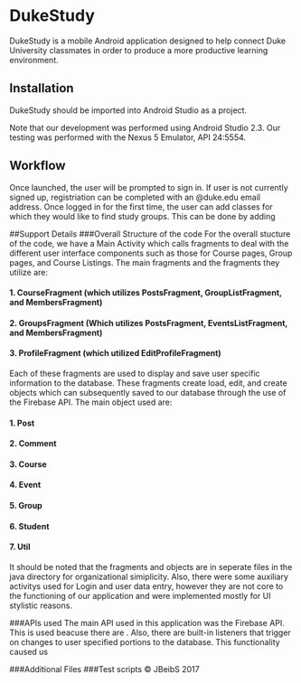 # DukeStudy
DukeStudy is a mobile Android application designed to help connect Duke University classmates in order to produce a more productive learning environment.

## Installation
DukeStudy should be imported into Android Studio as a project.

Note that our development was performed using Android Studio 2.3. Our testing was performed with the Nexus 5 Emulator, API 24:5554.

## Workflow
Once launched, the user will be prompted to sign in. If user is not currently signed up, registriation can be completed with an @duke.edu email address. Once logged in for the first time, the user can add classes for which they would like to find study groups. This can be done by adding 

##Support Details
###Overall Structure of the code
For the overall stucture of the code, we have a Main Activity which calls fragments to deal with the different user interface components such as those for Course pages, Group pages, and Course Listings.
The main fragments and the fragments they utilize are:
#### 1. CourseFragment (which utilizes PostsFragment, GroupListFragment, and MembersFragment)
#### 2. GroupsFragment (Which utilizes PostsFragment, EventsListFragment, and MembersFragment)
#### 3. ProfileFragment (which utilized EditProfileFragment)
Each of these fragments are used to display and save user specific information to the database. These fragments create load, edit, and create objects which can subsequently saved to our database through the use of the Firebase API. The main object used are:
#### 1. Post
#### 2. Comment
#### 3. Course
#### 4. Event
#### 5. Group
#### 6. Student
#### 7. Util
It should be noted that the fragments and objects are in seperate files in the java directory for organizational simiplicity. Also, there were some auxiliary activitys used for Login and user data entry, however they are not core to the functioning of our application and were implemented mostly for UI stylistic reasons. 

###APIs used
The main API used in this application was the Firebase API. This is used beacuse there are . Also, there are built-in listeners that trigger on changes to user specified portions to the database. This functionality caused us 

###Additional Files
###Test scripts
:copyright: JBeibS 2017
